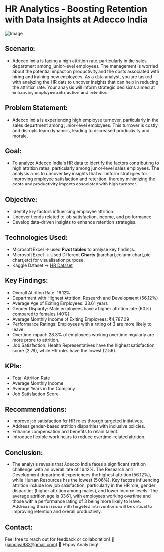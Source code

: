 # HR Analytics - Boosting Retention with Data Insights at Adecco India

![Image](https://github.com/user-attachments/assets/7a34c80b-4019-44db-bc59-2a98638f57d9)

 ## Scenario:
- Adecco India is facing a high attrition rate, particularly in the sales department among junior-level employees. The management is worried about the potential impact on productivity and the costs associated with hiring and training new employees. As a data analyst, you are tasked with analyzing the HR data to uncover insights that can help in reducing the attrition rate. Your analysis will inform strategic decisions aimed at enhancing employee satisfaction and retention.

 ## Problem Statement:
- Adecco India is experiencing high employee turnover, particularly in the sales department among junior-level employees. This turnover is costly and disrupts team dynamics, leading to decreased productivity and morale.

## Goal:
- To analyze Adecco India's HR data to identify the factors contributing to high attrition rates, particularly among junior-level sales employees. The analysis aims to uncover key insights that will inform strategies for improving employee satisfaction and retention, thereby minimizing the costs and productivity impacts associated with high turnover.

##  Objective:
- Identify key factors influencing employee attrition.
- Uncover trends related to job satisfaction, income, and performance.
- Develop data-driven insights to enhance retention strategies.

## Technologies Used:
- Microsoft Excel -> used **Pivot tables** to analyse key findings.
- Microsoft Excel -> Used Different **Charts** (barchart,column chart,pie chart,etc) for visualisation purpose.
- Kaggle Dataset -> [HR Dataset](https://www.kaggle.com/datasets/bhanupratapbiswas/hr-analytics-case-study)

## Key Findings:
- Overall Attrition Rate: 16.12%
- Department with Highest Attrition: Research and Development (56.12%)
- Average Age of Exiting Employees: 33.61 years
- Gender Disparity: Male employees have a higher attrition rate (60%) compared to females (40%).
- Average Monthly Income of Exiting Employees: ₹4,787.09
- Performance Ratings: Employees with a rating of 3 are more likely to leave.
- Overtime Impact: 28.3% of employees working overtime regularly are more prone to attrition.
- Job Satisfaction: Health Representatives have the highest satisfaction score (2.79), while HR roles have the lowest (2.56).

## KPIs:
- Total Attrition Rate
- Average Monthly Income
- Average Years in the Company
- Job Satisfaction Score

##  Recommendations:
- Improve job satisfaction for HR roles through targeted initiatives.
- Address gender-based attrition disparities with inclusive policies.
- Enhance compensation and benefits to retain talent.
- Introduce flexible work hours to reduce overtime-related attrition.

## Conclusion:
- The analysis reveals that Adecco India faces a significant attrition challenge, with an overall rate of 16.12%. The Research and Development department experiences the highest attrition (56.12%), while Human Resources has the lowest (5.06%). Key factors influencing attrition include low job satisfaction, particularly in the HR role, gender disparities (higher attrition among males), and lower income levels. The average attrition age is 33.61, with employees working overtime and those with a performance rating of 3 being more likely to leave. Addressing these issues with targeted interventions will be critical to improving retention and overall productivity.

## Contact:
Feel free to reach out for feedback or collaboration!
  **📧**(jaindiya983@gmail.com) 
🚀 Happy Analyzing!

